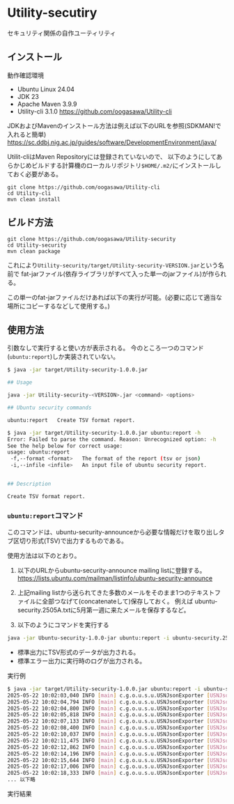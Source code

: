 # Utility-secutiry

セキュリティ関係の自作ユーティリティ

## インストール

動作確認環境
- Ubuntu Linux 24.04
- JDK 23
- Apache Maven 3.9.9
- Utility-cli 3.1.0 https://github.com/oogasawa/Utility-cli

JDKおよびMavenのインストール方法は例えば以下のURLを参照(SDKMAN!で入れると簡単)
https://sc.ddbj.nig.ac.jp/guides/software/DevelopmentEnvironment/java/

Utilit-cliはMaven Repositoryには登録されていないので、
以下のようにしてあらかじめビルドする計算機のローカルリポジトリ`$HOME/.m2/`にインストールしておく必要がある。

``` 
git clone https://github.com/oogasawa/Utility-cli
cd Utility-cli
mvn clean install
```

## ビルド方法

``` 
git clone https://github.com/oogasawa/Utility-security
cd Utility-security
mvn clean package
```

これにより`Utility-security/target/Utility-security-VERSION.jar`という名前で
fat-jarファイル(依存ライブラリがすべて入った単一のjarファイル)が作られる。

この単一のfat-jarファイルだけあれば以下の実行が可能。(必要に応じて適当な場所にコピーするなどして使用する。)


## 使用方法

引数なしで実行すると使い方が表示される。
今のところ一つのコマンド(`ubuntu:report`)しか実装されていない。

``` bash
$ java -jar target/Utility-security-1.0.0.jar 

## Usage

java -jar Utility-security-<VERSION>.jar <command> <options>

## Ubuntu security commands

ubuntu:report   Create TSV format report.

$ java -jar target/Utility-security-1.0.0.jar ubuntu:report -h
Error: Failed to parse the command. Reason: Unrecognized option: -h
See the help below for correct usage:
usage: ubuntu:report
 -f,--format <format>   The format of the report (tsv or json)
 -i,--infile <infile>   An input file of ubuntu security report.


## Description

Create TSV format report.
```

### `ubuntu:report`コマンド

このコマンドは、ubuntu-security-announceから必要な情報だけを取り出しタブ区切り形式(TSV)で出力するものである。

使用方法は以下のとおり。

1. 以下のURLからubuntu-security-announce mailing listに登録する。
https://lists.ubuntu.com/mailman/listinfo/ubuntu-security-announce

2. 上記mailing listから送られてきた多数のメールをそのまま1つのテキストファイルに全部つなげて(concatenateして)保存しておく。
例えば ubuntu-security.2505A.txtに5月第一週に来たメールを保存するなど。

3. 以下のようにコマンドを実行する

``` bash
java -jar Ubuntu-security-1.0.0-jar ubuntu:report -i ubuntu-security.2505A.txt | tee ubuntu-security.2505A.tsv
```

- 標準出力にTSV形式のデータが出力される。
- 標準エラー出力に実行時のログが出力される。


実行例

``` bash
$ java -jar target/Utility-security-1.0.0.jar ubuntu:report -i ubuntu-security.2505D.txt | tee 2505D.tsv
2025-05-22 10:02:03,040 INFO [main] c.g.o.u.s.u.USNJsonExporter [USNJsonExporter.java:134] USN-7520-1, PostgreSQL vulnerability, [CVE-2025-4207]
2025-05-22 10:02:04,794 INFO [main] c.g.o.u.s.u.USNJsonExporter [USNJsonExporter.java:219] rawPriority: Medium, CVE-2025-4207
2025-05-22 10:02:04,800 INFO [main] c.g.o.u.s.u.USNJsonExporter [USNJsonExporter.java:139] levels.size() = 1
2025-05-22 10:02:05,818 INFO [main] c.g.o.u.s.u.USNJsonExporter [USNJsonExporter.java:134] USN-7522-1, Linux kernel (Azure, N-Series) vulnerabilities, [CVE-2024-56653, CVE-2024-57932, CVE-2024-54455, CVE-2024-57938, CVE-2024-57896, CVE-2024-53179, CVE-2024-57903, CVE-2025-21640, CVE-2024-56654, CVE-2024-57906, CVE-2024-53690, CVE-2025-21648, CVE-2024-57913, CVE-2025-21655, CVE-2024-57907, CVE-2025-21634, CVE-2024-57926, CVE-2025-21659, CVE-2024-54460, CVE-2024-57898, CVE-2024-56769, CVE-2024-36476, CVE-2025-21938, CVE-2025-21637, CVE-2024-57888, CVE-2024-57901, CVE-2024-57887, CVE-2024-57940, CVE-2024-49571, CVE-2024-57889, CVE-2024-55639, CVE-2024-57899, CVE-2024-56759, CVE-2024-41013, CVE-2024-57895, CVE-2024-57933, CVE-2024-56662, CVE-2024-56767, CVE-2025-21639, CVE-2024-56715, CVE-2024-57883, CVE-2025-21636, CVE-2024-57931, CVE-2025-21642, CVE-2024-53685, CVE-2024-56659, CVE-2025-21971, CVE-2024-56716, CVE-2025-21652, CVE-2024-57792, CVE-2025-21638, CVE-2024-56764, CVE-2024-55916, CVE-2024-57916, CVE-2024-56718, CVE-2024-57929, CVE-2024-57900, CVE-2025-21660, CVE-2024-57879, CVE-2024-56758, CVE-2024-57908, CVE-2025-21664, CVE-2024-56652, CVE-2024-57882, CVE-2024-39282, CVE-2025-21663, CVE-2024-47736, CVE-2024-54193, CVE-2025-21650, CVE-2024-56665, CVE-2024-57793, CVE-2024-58087, CVE-2025-21658, CVE-2025-21643, CVE-2024-54683, CVE-2024-56667, CVE-2024-56664, CVE-2024-56770, CVE-2024-57946, CVE-2024-57904, CVE-2024-56709, CVE-2024-56369, CVE-2024-58237, CVE-2024-57885, CVE-2024-56763, CVE-2024-56657, CVE-2025-21645, CVE-2024-57893, CVE-2025-21631, CVE-2024-57791, CVE-2024-57910, CVE-2024-57902, CVE-2024-57806, CVE-2025-21656, CVE-2024-53125, CVE-2024-56761, CVE-2024-56717, CVE-2024-47408, CVE-2025-21654, CVE-2025-21649, CVE-2024-57807, CVE-2024-56675, CVE-2025-21653, CVE-2024-57897, CVE-2024-53687, CVE-2024-56760, CVE-2025-21635, CVE-2025-21632, CVE-2024-57890, CVE-2025-21647, CVE-2024-57917, CVE-2024-56372, CVE-2024-56656, CVE-2024-57912, CVE-2024-57841, CVE-2025-21953, CVE-2024-56710, CVE-2024-57884, CVE-2024-57804, CVE-2025-21888, CVE-2024-56660, CVE-2024-57805, CVE-2024-57801, CVE-2024-38608, CVE-2024-57945, CVE-2024-55881, CVE-2024-57802, CVE-2024-57892, CVE-2025-21646, CVE-2024-56670, CVE-2025-21651, CVE-2024-57939, CVE-2024-57925, CVE-2024-57911, CVE-2025-21662, CVE-2024-49568]
2025-05-22 10:02:07,133 INFO [main] c.g.o.u.s.u.USNJsonExporter [USNJsonExporter.java:219] rawPriority: High, CVE-2024-56653
2025-05-22 10:02:08,400 INFO [main] c.g.o.u.s.u.USNJsonExporter [USNJsonExporter.java:219] rawPriority: Medium, CVE-2024-57932
2025-05-22 10:02:10,037 INFO [main] c.g.o.u.s.u.USNJsonExporter [USNJsonExporter.java:219] rawPriority: Medium, CVE-2024-54455
2025-05-22 10:02:11,475 INFO [main] c.g.o.u.s.u.USNJsonExporter [USNJsonExporter.java:219] rawPriority: Medium, CVE-2024-57938
2025-05-22 10:02:12,862 INFO [main] c.g.o.u.s.u.USNJsonExporter [USNJsonExporter.java:219] rawPriority: Medium, CVE-2024-57896
2025-05-22 10:02:14,196 INFO [main] c.g.o.u.s.u.USNJsonExporter [USNJsonExporter.java:219] rawPriority: Medium, CVE-2024-53179
2025-05-22 10:02:15,644 INFO [main] c.g.o.u.s.u.USNJsonExporter [USNJsonExporter.java:219] rawPriority: Medium, CVE-2024-57903
2025-05-22 10:02:17,006 INFO [main] c.g.o.u.s.u.USNJsonExporter [USNJsonExporter.java:219] rawPriority: Medium, CVE-2025-21640
2025-05-22 10:02:18,333 INFO [main] c.g.o.u.s.u.USNJsonExporter [USNJsonExporter.java:219] rawPriority: Medium, CVE-2024-56654
... 以下略
```

実行結果

```

```

